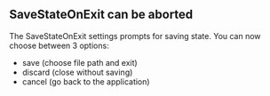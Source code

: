 ## SaveStateOnExit can be aborted

The SaveStateOnExit settings prompts for saving state.
You can now choose between 3 options:
 - save (choose file path and exit)
 - discard (close without saving)
 - cancel (go back to the application)
